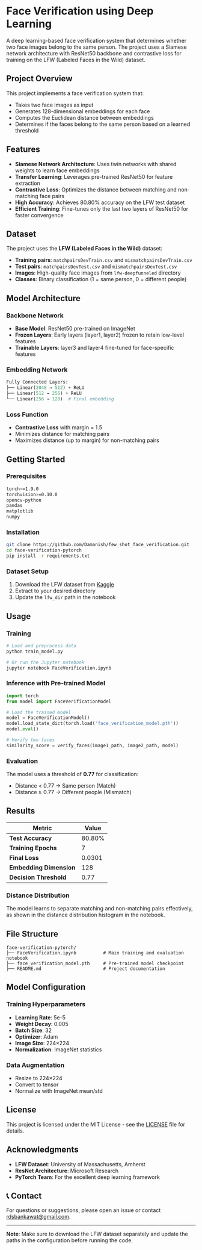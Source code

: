 # Face Verification using Deep Learning

A deep learning-based face verification system that determines whether two face images belong to the same person. The project uses a Siamese network architecture with ResNet50 backbone and contrastive loss for training on the LFW (Labeled Faces in the Wild) dataset.

##  Project Overview

This project implements a face verification system that:
- Takes two face images as input
- Generates 128-dimensional embeddings for each face
- Computes the Euclidean distance between embeddings
- Determines if the faces belong to the same person based on a learned threshold

##  Features

- **Siamese Network Architecture**: Uses twin networks with shared weights to learn face embeddings
- **Transfer Learning**: Leverages pre-trained ResNet50 for feature extraction
- **Contrastive Loss**: Optimizes the distance between matching and non-matching face pairs
- **High Accuracy**: Achieves 80.80% accuracy on the LFW test dataset
- **Efficient Training**: Fine-tunes only the last two layers of ResNet50 for faster convergence

##  Dataset

The project uses the **LFW (Labeled Faces in the Wild)** dataset:
- **Training pairs**: `matchpairsDevTrain.csv` and `mismatchpairsDevTrain.csv`
- **Test pairs**: `matchpairsDevTest.csv` and `mismatchpairsDevTest.csv`
- **Images**: High-quality face images from `lfw-deepfunneled` directory
- **Classes**: Binary classification (1 = same person, 0 = different people)

##  Model Architecture

### Backbone Network
- **Base Model**: ResNet50 pre-trained on ImageNet
- **Frozen Layers**: Early layers (layer1, layer2) frozen to retain low-level features
- **Trainable Layers**: layer3 and layer4 fine-tuned for face-specific features

### Embedding Network
```python
Fully Connected Layers:
├── Linear(2048 → 512) + ReLU
├── Linear(512 → 256) + ReLU
└── Linear(256 → 128)  # Final embedding
```

### Loss Function
- **Contrastive Loss** with margin = 1.5
- Minimizes distance for matching pairs
- Maximizes distance (up to margin) for non-matching pairs

##  Getting Started

### Prerequisites
```bash
torch>=1.9.0
torchvision>=0.10.0
opencv-python
pandas
matplotlib
numpy
```

### Installation
```bash
git clone https://github.com/Damanish/few_shot_face_verification.git
cd face-verification-pytorch
pip install -r requirements.txt
```

### Dataset Setup
1. Download the LFW dataset from [Kaggle](https://www.kaggle.com/datasets/jessicali9530/lfw-dataset)
2. Extract to your desired directory
3. Update the `lfw_dir` path in the notebook

##  Usage

### Training
```python
# Load and preprocess data
python train_model.py

# Or run the Jupyter notebook
jupyter notebook FaceVerification.ipynb
```

### Inference with Pre-trained Model
```python
import torch
from model import FaceVerificationModel

# Load the trained model
model = FaceVerificationModel()
model.load_state_dict(torch.load('face_verification_model.pth'))
model.eval()

# Verify two faces
similarity_score = verify_faces(image1_path, image2_path, model)
```

### Evaluation
The model uses a threshold of **0.77** for classification:
- Distance < 0.77 → Same person (Match)
- Distance ≥ 0.77 → Different people (Mismatch)

##  Results

| Metric | Value |
|--------|-------|
| **Test Accuracy** | 80.80% |
| **Training Epochs** | 7 |
| **Final Loss** | 0.0301 |
| **Embedding Dimension** | 128 |
| **Decision Threshold** | 0.77 |

### Distance Distribution
The model learns to separate matching and non-matching pairs effectively, as shown in the distance distribution histogram in the notebook.

##  File Structure
```
face-verification-pytorch/
├── FaceVerification.ipynb          # Main training and evaluation notebook
├── face_verification_model.pth     # Pre-trained model checkpoint
├── README.md                       # Project documentation

```

##  Model Configuration

### Training Hyperparameters
- **Learning Rate**: 5e-5
- **Weight Decay**: 0.005
- **Batch Size**: 32
- **Optimizer**: Adam
- **Image Size**: 224×224
- **Normalization**: ImageNet statistics

### Data Augmentation
- Resize to 224×224
- Convert to tensor
- Normalize with ImageNet mean/std

##  License

This project is licensed under the MIT License - see the [LICENSE](LICENSE) file for details.

##  Acknowledgments

- **LFW Dataset**: University of Massachusetts, Amherst
- **ResNet Architecture**: Microsoft Research
- **PyTorch Team**: For the excellent deep learning framework

## 📞 Contact

For questions or suggestions, please open an issue or contact [rdsbankawat@gmail.com](mailto:rdsbankawat@gmail.com).

---

**Note**: Make sure to download the LFW dataset separately and update the paths in the configuration before running the code.
